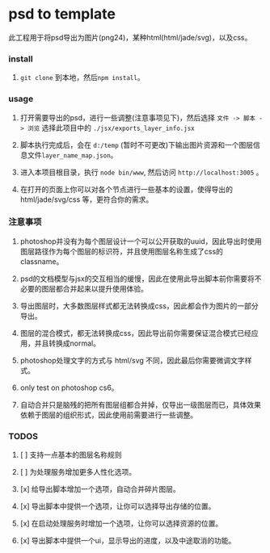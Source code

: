 psd to template
===============

此工程用于将psd导出为图片(png24)，某种html(html/jade/svg)，以及css。

### install
 
1. ```git clone``` 到本地，然后```npm install```。

### usage

1. 打开需要导出的psd，进行一些调整(注意事项见下)，然后选择 ``` 文件 -> 脚本 -> 浏览 ``` 选择此项目中的 
    ```./jsx/exports_layer_info.jsx ```

1. 脚本执行完成后，会在 ```d:/temp``` (暂时不可更改)下输出图片资源和一个图层信息文件```layer_name_map.json```。

1. 进入本项目根目录，执行 ```node bin/www```, 然后访问 ```http://localhost:3005``` 。

1. 在打开的页面上你可以对各个节点进行一些基本的设置，使得导出的 html/jade/svg/css 等，更符合你的需求。

### 注意事项

1. photoshop并没有为每个图层设计一个可以公开获取的uuid，因此导出时使用图层路径作为每个图层的标识符，并且使用图层名称生成了css的classname。

1. psd的文档模型与jsx的交互相当的缓慢，因此在使用此导出脚本前你需要将不必要的图层都合并起来以提升使用体验。

1. 导出图层时，大多数图层样式都无法转换成css，因此都会作为图片的一部分导出。

1. 图层的混合模式，都无法转换成css，因此导出前你需要保证混合模式已经应用，并且转换成normal。

1. photoshop处理文字的方式与 html/svg 不同，因此最后你需要微调文字样式。

1. only test on photoshop cs6。

1. 自动合并只是脑残的把所有图层组都合并掉，仅导出一级图层而已，具体效果依赖于图层的组织形式，因此使用前需要进行一些调整。

### TODOS

1. [ ] 支持一点基本的图层名称规则

1. [ ] 为处理服务增加更多人性化选项。

1. [x] 给导出脚本增加一个选项，自动合并碎片图层。

1. [x] 导出脚本中提供一个选项，让你可以选择导出存储的位置。

1. [x] 在启动处理服务时增加一个选项，让你可以选择资源的位置。

1. [x] 导出脚本中提供一个ui，显示导出的进度，以及中途取消的功能。
